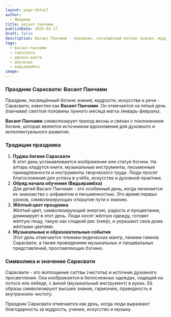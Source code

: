```yaml
---
layout: page-detail
author:
  - Яшодеви
title: васант панчами
publishDate: 2025-01-17
draft: false
description: Васант Панчами - праздник, посвящённый богине знания, мудрости, искусства и речи - Сарасвати. Он отмечается на пятый день (панчами) светлой половины лунного месяца магха (январь-февраль).
tags:
  - васант-панчами
  - сарасвати
  - джняна-шакти
  - обучение
  - видьярамбха
image:
---
```

### Праздник Сарасвати: Васант Панчами

Праздник, посвящённый богине знания, мудрости, искусства и речи - Сарасвати, известен как **Васант Панчами**. Он отмечается на пятый день (панчами) светлой половины лунного месяца магха (январь-февраль). 

**Васант Панчами** символизирует приход весны и связан с поклонением богине, которая является источником вдохновения для духовного и интеллектуального развития.

### Традиции праздника

1. **Пуджа богине Сарасвати**  
В этот день устанавливается изображение или статуя богини. На алтарь кладутся книги, музыкальные инструменты, письменные принадлежности и инструменты творческого труда. Люди просят благословения для успеха в учёбе, искусстве и духовной практике.
2. **Обряд начала обучения (Видьярамбха)**  
Для детей Васант Панчами - это особенный день, когда начинается их знакомство с алфавитом и письменностью. Это время первых уроков, символизирующих открытие пути к знанию.
3. **Жёлтый цвет праздника**  
Жёлтый цвет, символизирующий энергию, радость и процветание, доминирует в этот день. Люди носят жёлтую одежду, готовят жёлтую пищу, такую как сладкий рис (хеер), и украшают свои дома жёлтыми цветами.
4. **Музыкальные и образовательные события**  
Этот день отмечается чтением ведических мантр, пением гимнов Сарасвати, а также проведением музыкальных и танцевальных представлений, прославляющих богиню.

### Символика и значение Сарасвати

Сарасвати - это воплощение саттвы (чистоты) и источник духовного просветления. Она изображается в белоснежных одеждах, сидящей на лотосе или лебеде, с виной (музыкальный инструмент) в руках. Её образы символизируют высшее знание, гармонию, праведность и внутреннюю чистоту.

Праздник Сарасвати отмечается как день, когда люди выражают благодарность за мудрость, учение, искусство и музыку.